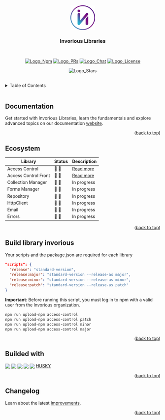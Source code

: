 [Comment: Environments by Logo]: #
[Logo_Npm]: https://img.shields.io/badge/NPM-v0.0.0-blue
[Logo_PRs]: https://img.shields.io/badge/PRs-welcome-brightgreen.svg
[Logo_Chat]: https://img.shields.io/badge/Chat-Slack-7289da.svg
[Logo_License]: https://img.shields.io/badge/License-MIT-green.svg
[Logo_Stars]: https://img.shields.io/github/stars/Invorious?style=social
[Comment: Environments by Url]: #
[Url_Git_PRs]: https://github.com/Invorious/invorious/pulls
[Url_Npm]: https://www.npmjs.com/org/invorious
[Url_Chat]: https://invorious.slack.com
[Url_Docusaurus]: https://docusaurus.io

<br>
<div align="center" id="readme-top">
  <a href="https://github.com/Invorious/invorious">
    <img src="images/logo.png" alt="Logo" width="80" height="80">
  </a>

  <br>
  <h3>Invorious Libraries</h3>
  <br>

[![Logo_Npm]][Url_Npm]
[![Logo_PRs]][Url_Git_PRs]
[![Logo_Chat]][Url_Chat]
[![Logo_License]]()

![Logo_Stars]

</div>

<br>

<details>
  <summary>Table of Contents</summary>
  <ol>
    <li><a href="#documentation">Documentation</a></li>
    <li><a href="#ecosystem">Ecosystem</a></li>
    <li><a href="#build-library-invorious">Build library invorious</a></li>
    <li><a href="#builded-with">Builded with</a></li>
    <li><a href="#changelog">Changelog</a></li>
  </ol>
</details>

<br>

<h2 id="documentation">Documentation</h2>

Get started with Invorious Libraries, learn the fundamentals and explore advanced topics on our documentation [website][Url_Docusaurus].

<p align="right">(<a href="#readme-top">back to top</a>)</p>

<h2 id="ecosystem">Ecosystem</h2>

| Library              | Status                        | Description                                            |
| -------------------- | ----------------------------- | ------------------------------------------------------ |
| Access Control       | :construction: :construction: | [Read more](./packages/access-control/README.md)       |
| Access Control Front | :construction: :construction: | [Read more](./packages/access-control-front/README.md) |
| Collection Manager   | :construction: :construction: | In progress                                            |
| Forms Manager        | :construction: :construction: | In progress                                            |
| Repository           | :construction: :construction: | In progress                                            |
| HttpClient           | :construction: :construction: | In progress                                            |
| Email                | :construction: :construction: | In progress                                            |
| Errors               | :construction: :construction: | In progress                                            |

<p align="right">(<a href="#readme-top">back to top</a>)</p>

<h2 id="build-library-invorious">Build library invorious</h2>

Your scripts and the package.json are required for each library

```json
"scripts": {
  "release": "standard-version",
  "release:major": "standard-version --release-as major",
  "release:minor": "standard-version --release-as minor",
  "release:patch": "standard-version --release-as patch"
}
```

**Important**: Before running this script, you must log in to npm with a valid user from the Invorious organization.

```console
npm run upload-npm access-control
npm run upload-npm access-control patch
npm run upload-npm access-control minor
npm run upload-npm access-control major
```

<p align="right">(<a href="#readme-top">back to top</a>)</p>

<h2 id="builded-with">Builded with</h2>

<a href="https://nx.dev"><img align="center" src="https://raw.githubusercontent.com/nrwl/nx/master/images/nx-logo.png" width="45"></a>
<a href="https://nestjs.com"><img align="center" src="https://www.vectorlogo.zone/logos/nestjs/nestjs-icon.svg" width="40"></a>
<a href="https://reactjs.org/"><img align="center" src="https://www.vectorlogo.zone/logos/reactjs/reactjs-icon.svg" width="40"></a>
<a href="https://developers.google.com/"><img align="center" src="https://www.vectorlogo.zone/logos/google/google-icon.svg" width="40"></a>
<a href="https://metamask.io/"><img align="center" src="https://vectorwiki.com/images/JCpNh__metamask-icon.svg" width="40"></a>
<a href="https://github.com/typicode/husky">HUSKY</a>

<p align="right">(<a href="#readme-top">back to top</a>)</p>

<h2 id="changelog">Changelog</h2>

Learn about the latest [improvements](./CHANGELOG.md).

<p align="right">(<a href="#readme-top">back to top</a>)</p>
